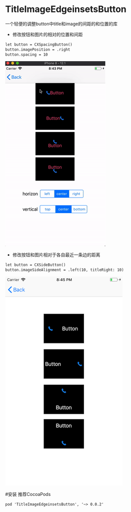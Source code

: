 # TitleImageEdgeinsetsButton
一个轻便的调整button中title和image的间距的和位置的库

* 修改按钮和图片的相对的位置和间距

```
let button = CXSpacingButton()
button.imagePosition = .right
button.spacing = 10
```
  <img src="https://raw.githubusercontent.com/chunxige/TitleImageEdgeinsetsButton/master/gif/spacing.gif">

* 修改按钮和图片相对于各自最近一条边的距离

```
let button = CXSideButton()
button.imageSideAlignment = .left(10, titleRight: 10)
```
<img src="https://raw.githubusercontent.com/chunxige/TitleImageEdgeinsetsButton/master/gif/side.png">

#安装
推荐CocoaPods
```
pod 'TitleImageEdgeinsetsButton', '~> 0.0.2'
```